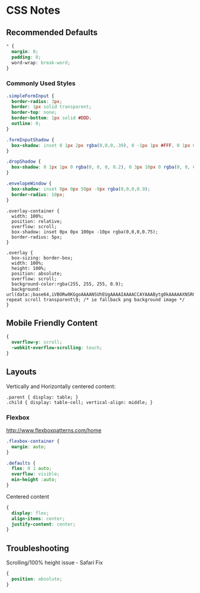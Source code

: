# CSS Notes #




## Recommended Defaults ##

```css
* {
  margin: 0;
  padding: 0;
  word-wrap: break-word;
}
```


### Commonly Used Styles ###

```css
.simpleFormInput {
  border-radius: 3px;
  border: 1px solid transparent;
  border-top: none;
  border-bottom: 1px solid #DDD;
  outline: 0;
}

.formInputShadow {
  box-shadow: inset 0 1px 2px rgba(0,0,0,.39), 0 -1px 1px #FFF, 0 1px 0 #FFF;
}

.dropShadow {
  box-shadow: 0 1px 1px 0 rgba(0, 0, 0, 0.2), 0 3px 10px 0 rgba(0, 0, 0, 0.19);
}

.envelopeWindow {
  box-shadow: inset 0px 0px 50px -9px rgba(0,0,0,0.9);
  border-radius: 10px;
}
```


```
.overlay-container {
  width: 100%; 
  position: relative; 
  overflow: scroll;
  box-shadow: inset 0px 0px 100px -10px rgba(0,0,0,0.75);
  border-radius: 5px;
}

.overlay {
  box-sizing: border-box;
  width: 100%;
  height: 100%;
  position: absolute;
  overflow: scroll;
  background-color:rgba(255, 255, 255, 0.9);
  background: url(data:;base64,iVBORw0KGgoAAAANSUhEUgAAAAIAAAACCAYAAABytg0kAAAAAXNSR0IArs4c6QAAAARnQU1BAACxjwv8YQUAAAAgY0hSTQAAeiYAAICEAAD6AAAAgOgAAHUwAADqYAAAOpgAABdwnLpRPAAAABl0RVh0U29mdHdhcmUAUGFpbnQuTkVUIHYzLjUuNUmK/OAAAAATSURBVBhXY2RgYNgHxGAAYuwDAA78AjwwRoQYAAAAAElFTkSuQmCC) repeat scroll transparent\9; /* ie fallback png background image */
}

```

  

## Mobile Friendly Content ##

```css
{
  overflow-y: scroll;
  -webkit-overflow-scrolling: touch; 
}
```


## Layouts ##


Vertically and Horizontally centered content:
```
.parent { display: table; }
.child { display: table-cell; vertical-align: middle; }
```


### Flexbox ###

http://www.flexboxpatterns.com/home


```css
.flexbox-container {
  margin: auto;
}

.defaults {
  flex: 0 1 auto;
  overflow: visible;
  min-height :auto;
}
```


Centered content
```css
{
  display: flex; 
  align-items: center; 
  justify-content: center; 
}
```


## Troubleshooting ##

Scrolling/100% height issue - Safari Fix
```css
{
  position: absolute;
}
```